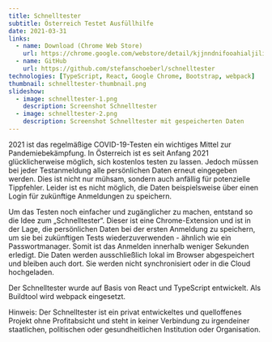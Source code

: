 ```yaml
---
title: Schnelltester
subtitle: Österreich Testet Ausfüllhilfe
date: 2021-03-31
links:
  - name: Download (Chrome Web Store)
    url: https://chrome.google.com/webstore/detail/kjjnndnifooahialjiligenpnkdfkije
  - name: GitHub
    url: https://github.com/stefanschoeberl/schnelltester
technologies: [TypeScript, React, Google Chrome, Bootstrap, webpack]
thumbnail: schnelltester-thumbnail.png
slideshow:
  - image: schnelltester-1.png 
    description: Screenshot Schnelltester
  - image: schnelltester-2.png
    description: Screenshot Schnelltester mit gespeicherten Daten
---
```


2021 ist das regelmäßige COVID-19-Testen ein wichtiges Mittel zur Pandemiebekämpfung. In Österreich ist es seit Anfang 2021 glücklicherweise möglich, sich kostenlos testen zu lassen. Jedoch müssen bei jeder Testanmeldung alle persönlichen Daten erneut eingegeben werden. Dies ist nicht nur mühsam, sondern auch anfällig für potenzielle Tippfehler. Leider ist es nicht möglich, die Daten beispielsweise über einen Login für zukünftige Anmeldungen zu speichern.

Um das Testen noch einfacher und zugänglicher zu machen, entstand so die Idee zum „Schnelltester“. Dieser ist eine Chrome-Extension und ist in der Lage, die persönlichen Daten bei der ersten Anmeldung zu speichern, um sie bei zukünftigen Tests wiederzuverwenden - ähnlich wie ein Passwortmanager. Somit ist das Anmelden innerhalb weniger Sekunden erledigt. Die Daten werden ausschließlich lokal im Browser abgespeichert und bleiben auch dort. Sie werden nicht synchronisiert oder in die Cloud hochgeladen.

Der Schnelltester wurde auf Basis von React und TypeScript entwickelt. Als Buildtool wird webpack eingesetzt.

Hinweis: Der Schnelltester ist ein privat entwickeltes und quelloffenes Projekt ohne Profitabsicht und steht in keiner Verbindung zu irgendeiner staatlichen, politischen oder gesundheitlichen Institution oder Organisation.
